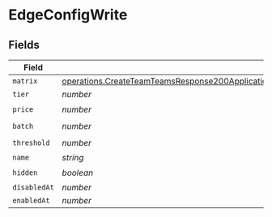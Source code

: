 # EdgeConfigWrite


## Fields

| Field                                                                                                                                                                                                                                | Type                                                                                                                                                                                                                                 | Required                                                                                                                                                                                                                             | Description                                                                                                                                                                                                                          |
| ------------------------------------------------------------------------------------------------------------------------------------------------------------------------------------------------------------------------------------ | ------------------------------------------------------------------------------------------------------------------------------------------------------------------------------------------------------------------------------------ | ------------------------------------------------------------------------------------------------------------------------------------------------------------------------------------------------------------------------------------ | ------------------------------------------------------------------------------------------------------------------------------------------------------------------------------------------------------------------------------------ |
| `matrix`                                                                                                                                                                                                                             | [operations.CreateTeamTeamsResponse200ApplicationJSONResponseBodyBillingInvoiceItemsEdgeConfigWriteMatrix](../../models/operations/createteamteamsresponse200applicationjsonresponsebodybillinginvoiceitemsedgeconfigwritematrix.md) | :heavy_minus_sign:                                                                                                                                                                                                                   | N/A                                                                                                                                                                                                                                  |
| `tier`                                                                                                                                                                                                                               | *number*                                                                                                                                                                                                                             | :heavy_minus_sign:                                                                                                                                                                                                                   | N/A                                                                                                                                                                                                                                  |
| `price`                                                                                                                                                                                                                              | *number*                                                                                                                                                                                                                             | :heavy_check_mark:                                                                                                                                                                                                                   | N/A                                                                                                                                                                                                                                  |
| `batch`                                                                                                                                                                                                                              | *number*                                                                                                                                                                                                                             | :heavy_check_mark:                                                                                                                                                                                                                   | N/A                                                                                                                                                                                                                                  |
| `threshold`                                                                                                                                                                                                                          | *number*                                                                                                                                                                                                                             | :heavy_check_mark:                                                                                                                                                                                                                   | N/A                                                                                                                                                                                                                                  |
| `name`                                                                                                                                                                                                                               | *string*                                                                                                                                                                                                                             | :heavy_minus_sign:                                                                                                                                                                                                                   | N/A                                                                                                                                                                                                                                  |
| `hidden`                                                                                                                                                                                                                             | *boolean*                                                                                                                                                                                                                            | :heavy_check_mark:                                                                                                                                                                                                                   | N/A                                                                                                                                                                                                                                  |
| `disabledAt`                                                                                                                                                                                                                         | *number*                                                                                                                                                                                                                             | :heavy_minus_sign:                                                                                                                                                                                                                   | N/A                                                                                                                                                                                                                                  |
| `enabledAt`                                                                                                                                                                                                                          | *number*                                                                                                                                                                                                                             | :heavy_minus_sign:                                                                                                                                                                                                                   | N/A                                                                                                                                                                                                                                  |